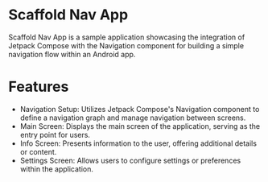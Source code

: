 # Scaffold Nav App

Scaffold Nav App is a sample application showcasing the integration of Jetpack Compose with the Navigation component for building a simple navigation flow within an Android app.

# Features

- Navigation Setup: Utilizes Jetpack Compose's Navigation component to define a navigation graph and manage navigation between screens.
- Main Screen: Displays the main screen of the application, serving as the entry point for users.
- Info Screen: Presents information to the user, offering additional details or content.
- Settings Screen: Allows users to configure settings or preferences within the application.
